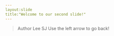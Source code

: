 ```yaml
---
layout:slide
title:"Welcome to our second slide!"
---
```

>Author Lee SJ
Use the left arrow to go back!
